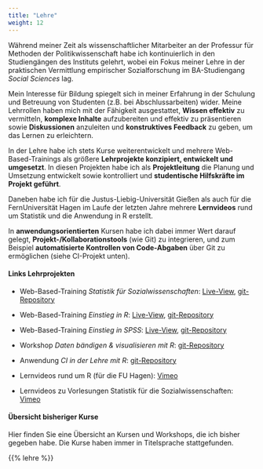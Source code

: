```yaml
---
title: "Lehre"
weight: 12
---
```


Während meiner Zeit als wissenschaftlicher Mitarbeiter an der Professur für Methoden der Politikwissenschaft habe ich kontinuierlich in den Studiengängen des Instituts gelehrt, wobei ein Fokus meiner Lehre in der praktischen Vermittlung empirischer Sozialforschung im BA-Studiengang *Social Sciences* lag.

Mein Interesse für Bildung spiegelt sich in meiner Erfahrung in der Schulung und Betreuung von Studenten (z.B. bei Abschlussarbeiten) wider. Meine Lehrrollen haben mich mit der Fähigkeit ausgestattet, **Wissen effektiv** zu vermitteln, **komplexe Inhalte** aufzubereiten und effektiv zu präsentieren sowie **Diskussionen** anzuleiten und **konstruktives Feedback** zu geben, um das Lernen zu erleichtern.

In der Lehre habe ich stets Kurse weiterentwickelt und mehrere Web-Based-Trainings als größere **Lehrprojekte konzipiert, entwickelt und umgesetzt**. In diesen Projekten habe ich als **Projektleitung** die Planung und Umsetzung entwickelt sowie kontrolliert und **studentische Hilfskräfte im Projekt geführt**. 

Daneben habe ich für die Justus-Liebig-Universität Gießen als auch für die FernUniversität Hagen im Laufe der letzten Jahre mehrere **Lernvideos** rund um Statistik und die Anwendung in R erstellt.

In **anwendungsorientierten** Kursen habe ich dabei immer Wert darauf gelegt, **Projekt-/Kollaborationstools** (wie Git) zu integrieren, und zum Beispiel **automatisierte Kontrollen von Code-Abgaben** über Git zu ermöglichen (siehe CI-Projekt unten). 

#### Links Lehrprojekten

- Web-Based-Training *Statistik für Sozialwissenschaften*: [Live-View](https://uni-giessen.de/methoden-ifp-stats101), [git-Repository](https://gitlab.ub.uni-giessen.de/methoden-politik/einstieg-in-statistik)

- Web-Based-Training *Einstieg in R*: [Live-View](https://uni-giessen.de/methoden-ifp-r), [git-Repository](https://gitlab.ub.uni-giessen.de/methoden-politik/einstieg-in-r)

- Web-Based-Training *Einstieg in SPSS*: [Live-View](https://uni-giessen.de/methoden-ifp-spss), [git-Repository](https://gitlab.ub.uni-giessen.de/methoden-politik/einstieg-in-spss)

- Workshop *Daten bändigen & visualisieren mit R*: [git-Repository](https://gitlab.com/bpkleer/tidyverse-course)

- Anwendung *CI in der Lehre mit R*: [git-Repository](https://gitlab.com/bpkleer/ci-cd-teaching)

- Lernvideos rund um R (für die FU Hagen): [Vimeo](https://vimeo.com/channels/1815333)

- Lernvideos zu Vorlesungen Statistik für die Sozialwissenschaften: [Vimeo](https://vimeo.com/channels/1815335)


#### Übersicht bisheriger Kurse
Hier finden Sie eine Übersicht an Kursen und Workshops, die ich bisher gegeben habe. Die Kurse haben immer in Titelsprache stattgefunden.

{{% lehre %}} 